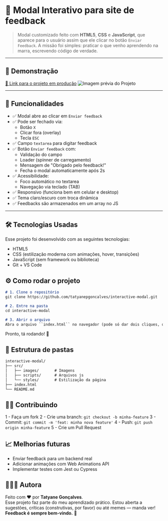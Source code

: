 # 📄 Modal Interativo para site de feedback
> Modal customizado feito com **HTML5**, **CSS** e **JavaScript**, que aparece para o usuário assim que ele clicar no botão `Enviar Feedback`.
> A missão foi simples: praticar o que venho aprendendo na marra, escrevendo código de verdade.

---


## 🚀 Demonstração
[🔗 Link para o projeto em produção]()
![Imagem prévia do Projeto]()

---

## 🧠 Funcionalidades
- ✅ Modal abre ao clicar em `Enviar feedback`
- ✅ Pode ser fechado via:
  - Botão `X`
  - Clicar fora (overlay)
  - Tecla `ESC`
- ✅ Campo `textarea` para digitar feedback 
- ✅ Botão `Enviar feedback` com:
  - Validação do campo
  - Loader (spinner de carregamento)
  - Mensagem de "Obrigado pelo feedback!"
  - Fecha o modal automaticamente após 2s
- ✅ Acessibilidade:
  - Foco automático no textarea
  - Navegação via teclado (TAB)
- ✅ Responsivo (funciona bem em celular e desktop)
- ✅ Tema claro/escuro com troca dinâmica
- ✅ Feedbacks são armazenados em um array no JS

---

## 🛠️  Tecnologias Usadas
Esse projeto foi desenvolvido com as seguintes tecnologias:

- HTML5 
- CSS (estilização moderna com animações, hover, transições)
- JavaScript (sem framework ou biblioteca)
- Git + VS Code


## ⚙️ Como rodar o projeto
````md
# 1. Clone o repositório
git clone https://github.com/tatyanepgoncalves/interactive-modal.git

# 2. Entre na pasta
cd interactive-modal

# 3. Abrir o arquivo
Abra o arquivo ``index.html`` no navegador (pode só dar dois cliques, ou usar uma extensão tipo Live Server no VS Code)

````


Pronto, tá rodando! 🎉

## 📁 Estrutura de pastas
```md
interactive-modal/
├── src/
│   ├── images/       # Imagens
│   ├── scripts/      # Arquivos js
│   └── styles/       # Estilização da página
├── index.html
└── README.md

```

## 🧑‍💻 Contribuindo
1 - Faça um fork
2 - Crie uma branch: ``git checkout -b minha-feature``
3 - Commit: ``git commit -m 'feat: minha nova feature'``
4 - Push: ``git push origin minha-feature``
5 - Crie um Pull Request

## 📈 Melhorias futuras
- Enviar feedback para um backend real
- Adicionar animações com Web Animations API
- Implementar testes com Jest ou Cypress

## 👩🏼‍💻 Autora

Feito com ❤️ por **Tatyane Gonçalves**.  
Esse projeto faz parte do meu aprendizado prático. Estou aberta a sugestões, críticas (construtivas, por favor) ou até memes — manda ver!  
**Feedback é sempre bem-vindo.** 💬
